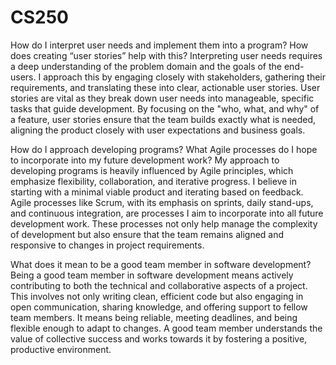 # CS250

How do I interpret user needs and implement them into a program? How does creating “user stories” help with this?
Interpreting user needs requires a deep understanding of the problem domain and the goals of the end-users. I approach this by engaging closely with stakeholders, gathering their requirements, and translating these into clear, actionable user stories. User stories are vital as they break down user needs into manageable, specific tasks that guide development. By focusing on the "who, what, and why" of a feature, user stories ensure that the team builds exactly what is needed, aligning the product closely with user expectations and business goals.

How do I approach developing programs? What Agile processes do I hope to incorporate into my future development work?
My approach to developing programs is heavily influenced by Agile principles, which emphasize flexibility, collaboration, and iterative progress. I believe in starting with a minimal viable product and iterating based on feedback. Agile processes like Scrum, with its emphasis on sprints, daily stand-ups, and continuous integration, are processes I aim to incorporate into all future development work. These processes not only help manage the complexity of development but also ensure that the team remains aligned and responsive to changes in project requirements.

What does it mean to be a good team member in software development?
Being a good team member in software development means actively contributing to both the technical and collaborative aspects of a project. This involves not only writing clean, efficient code but also engaging in open communication, sharing knowledge, and offering support to fellow team members. It means being reliable, meeting deadlines, and being flexible enough to adapt to changes. A good team member understands the value of collective success and works towards it by fostering a positive, productive environment.
